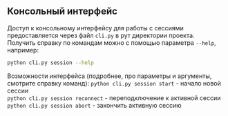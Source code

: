 ## Консольный интерфейс
Доступ к консольному интерфейсу для работы с сессиями предоставляется через файл
`cli.py` в рут директории проекта.  
Получить справку по командам можно с помощью параметра `--help`, например:
```bash
python cli.py session --help
```
Возможности интерфейса (подробнее, про параметры и аргументы, смотрите справку команд):
`python cli.py session start` - начало новой сессии  
`python cli.py session reconnect` - переподключение к активной сессии  
`python cli.py session abort` - закончить активную сессию